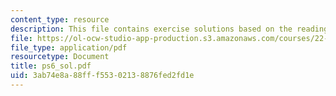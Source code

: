```yaml
---
content_type: resource
description: This file contains exercise solutions based on the readings assignment.
file: https://ol-ocw-studio-app-production.s3.amazonaws.com/courses/22-38-probability-and-its-applications-to-reliability-quality-control-and-risk-assessment-fall-2005/3ab74e8a88fff55302138876fed2fd1e_ps6_sol.pdf
file_type: application/pdf
resourcetype: Document
title: ps6_sol.pdf
uid: 3ab74e8a-88ff-f553-0213-8876fed2fd1e
---
```

